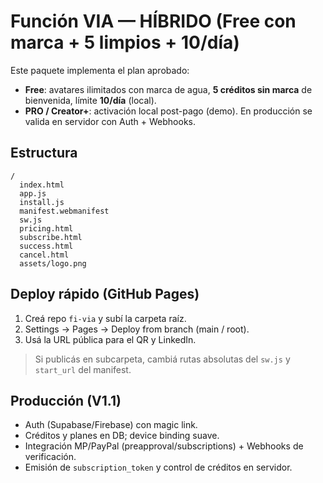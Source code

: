 # Función VIA — HÍBRIDO (Free con marca + 5 limpios + 10/día)

Este paquete implementa el plan aprobado:
- **Free**: avatares ilimitados con marca de agua, **5 créditos sin marca** de bienvenida, límite **10/día** (local).
- **PRO / Creator+**: activación local post-pago (demo). En producción se valida en servidor con Auth + Webhooks.

## Estructura
```
/
  index.html
  app.js
  install.js
  manifest.webmanifest
  sw.js
  pricing.html
  subscribe.html
  success.html
  cancel.html
  assets/logo.png
```

## Deploy rápido (GitHub Pages)
1. Creá repo `fi-via` y subí la carpeta raíz.
2. Settings → Pages → Deploy from branch (main / root).
3. Usá la URL pública para el QR y LinkedIn.

> Si publicás en subcarpeta, cambiá rutas absolutas del `sw.js` y `start_url` del manifest.

## Producción (V1.1)
- Auth (Supabase/Firebase) con magic link.
- Créditos y planes en DB; device binding suave.
- Integración MP/PayPal (preapproval/subscriptions) + Webhooks de verificación.
- Emisión de `subscription_token` y control de créditos en servidor.
